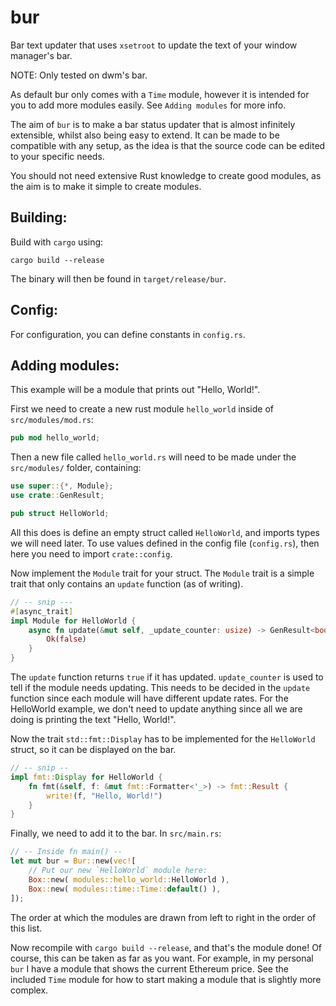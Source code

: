 # bur

Bar text updater that uses `xsetroot` to update the text of your window manager's bar.

NOTE: Only tested on dwm's bar.

As default bur only comes with a `Time` module, however it is intended for you to add more modules easily. See `Adding modules` for more info.

The aim of `bur` is to make a bar status updater that is almost infinitely extensible, whilst also being easy to extend. It can be made to be compatible
with any setup, as the idea is that the source code can be edited to your specific needs.

You should not need extensive Rust knowledge to create good modules, as the aim is to make it simple to create modules.

## Building:

Build with `cargo` using:

```
cargo build --release
```

The binary will then be found in `target/release/bur`.

## Config:

For configuration, you can define constants in `config.rs`.

## Adding modules:

This example will be a module that prints out "Hello, World!".

First we need to create a new rust module `hello_world` inside of `src/modules/mod.rs`:

```rust
pub mod hello_world;
```

Then a new file called `hello_world.rs` will need to be made under the `src/modules/` folder, containing:

```rust
use super::{*, Module};
use crate::GenResult;

pub struct HelloWorld;
```

All this does is define an empty struct called `HelloWorld`, and imports types we will need later. To use values defined in the
config file (`config.rs`), then here you need to import `crate::config`.

Now implement the `Module` trait for your struct. The `Module` trait is a simple trait that only contains an `update` function (as of writing).

```rust
// -- snip ---
#[async_trait]
impl Module for HelloWorld {
    async fn update(&mut self, _update_counter: usize) -> GenResult<bool> {
        Ok(false)
    }
}
```

The `update` function returns `true` if it has updated. `update_counter` is used to tell if the module
needs updating. This needs to be decided in the `update` function since each module will have different update rates.
For the HelloWorld example, we don't need to update anything since all we are doing is printing the text "Hello, World!".

Now the trait `std::fmt::Display` has to be implemented for the `HelloWorld` struct, so it can be displayed on the bar.

```rust
// -- snip --
impl fmt::Display for HelloWorld {
    fn fmt(&self, f: &mut fmt::Formatter<'_>) -> fmt::Result {
        write!(f, "Hello, World!")
    }
}
```

Finally, we need to add it to the bar. In `src/main.rs`:

```rust
// -- Inside fn main() --
let mut bur = Bur::new(vec![
    // Put our new `HelloWorld` module here:
    Box::new( modules::hello_world::HelloWorld ),
    Box::new( modules::time::Time::default() ),
]);
```

The order at which the modules are drawn from left to right in the order of this list.

Now recompile with `cargo build --release`, and that's the module done! Of course, this can be taken as far as you want.
For example, in my personal `bur` I have a module that shows the current Ethereum price.
See the included `Time` module for how to start making a module that is slightly more complex.

